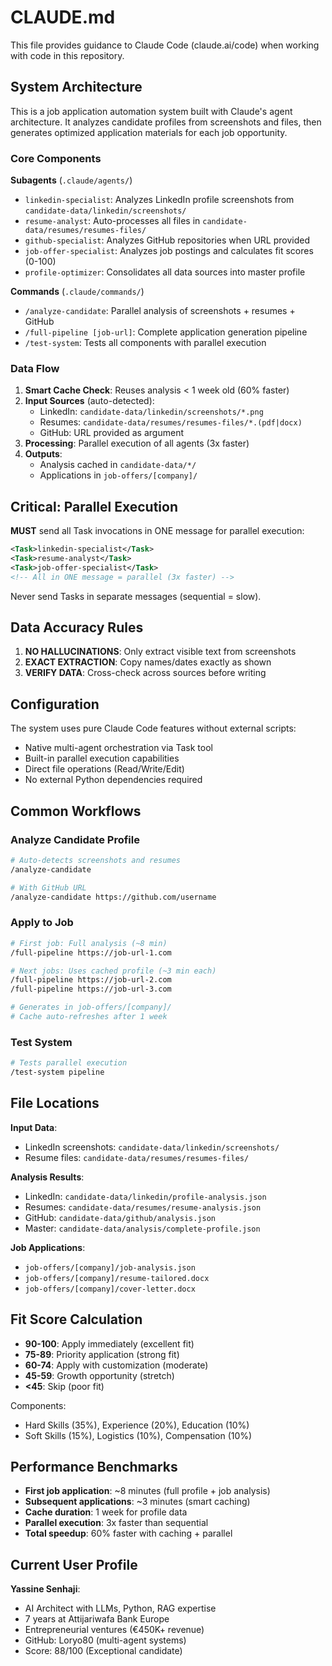 # CLAUDE.md

This file provides guidance to Claude Code (claude.ai/code) when working with code in this repository.

## System Architecture

This is a job application automation system built with Claude's agent architecture. It analyzes candidate profiles from screenshots and files, then generates optimized application materials for each job opportunity.

### Core Components

**Subagents** (`.claude/agents/`)
- `linkedin-specialist`: Analyzes LinkedIn profile screenshots from `candidate-data/linkedin/screenshots/`
- `resume-analyst`: Auto-processes all files in `candidate-data/resumes/resumes-files/`
- `github-specialist`: Analyzes GitHub repositories when URL provided
- `job-offer-specialist`: Analyzes job postings and calculates fit scores (0-100)
- `profile-optimizer`: Consolidates all data sources into master profile

**Commands** (`.claude/commands/`)
- `/analyze-candidate`: Parallel analysis of screenshots + resumes + GitHub
- `/full-pipeline [job-url]`: Complete application generation pipeline
- `/test-system`: Tests all components with parallel execution

### Data Flow

1. **Smart Cache Check**: Reuses analysis < 1 week old (60% faster)
2. **Input Sources** (auto-detected):
   - LinkedIn: `candidate-data/linkedin/screenshots/*.png`
   - Resumes: `candidate-data/resumes/resumes-files/*.(pdf|docx)`
   - GitHub: URL provided as argument
3. **Processing**: Parallel execution of all agents (3x faster)
4. **Outputs**:
   - Analysis cached in `candidate-data/*/`
   - Applications in `job-offers/[company]/`

## Critical: Parallel Execution

**MUST** send all Task invocations in ONE message for parallel execution:

```xml
<Task>linkedin-specialist</Task>
<Task>resume-analyst</Task>
<Task>job-offer-specialist</Task>
<!-- All in ONE message = parallel (3x faster) -->
```

Never send Tasks in separate messages (sequential = slow).

## Data Accuracy Rules

1. **NO HALLUCINATIONS**: Only extract visible text from screenshots
2. **EXACT EXTRACTION**: Copy names/dates exactly as shown
3. **VERIFY DATA**: Cross-check across sources before writing

## Configuration

The system uses pure Claude Code features without external scripts:
- Native multi-agent orchestration via Task tool
- Built-in parallel execution capabilities
- Direct file operations (Read/Write/Edit)
- No external Python dependencies required

## Common Workflows

### Analyze Candidate Profile
```bash
# Auto-detects screenshots and resumes
/analyze-candidate

# With GitHub URL
/analyze-candidate https://github.com/username
```

### Apply to Job
```bash
# First job: Full analysis (~8 min)
/full-pipeline https://job-url-1.com

# Next jobs: Uses cached profile (~3 min each)
/full-pipeline https://job-url-2.com
/full-pipeline https://job-url-3.com

# Generates in job-offers/[company]/
# Cache auto-refreshes after 1 week
```

### Test System
```bash
# Tests parallel execution
/test-system pipeline
```

## File Locations

**Input Data**:
- LinkedIn screenshots: `candidate-data/linkedin/screenshots/`
- Resume files: `candidate-data/resumes/resumes-files/`

**Analysis Results**:
- LinkedIn: `candidate-data/linkedin/profile-analysis.json`
- Resumes: `candidate-data/resumes/resume-analysis.json`
- GitHub: `candidate-data/github/analysis.json`
- Master: `candidate-data/analysis/complete-profile.json`

**Job Applications**:
- `job-offers/[company]/job-analysis.json`
- `job-offers/[company]/resume-tailored.docx`
- `job-offers/[company]/cover-letter.docx`

## Fit Score Calculation

- **90-100**: Apply immediately (excellent fit)
- **75-89**: Priority application (strong fit)
- **60-74**: Apply with customization (moderate)
- **45-59**: Growth opportunity (stretch)
- **<45**: Skip (poor fit)

Components:
- Hard Skills (35%), Experience (20%), Education (10%)
- Soft Skills (15%), Logistics (10%), Compensation (10%)

## Performance Benchmarks

- **First job application**: ~8 minutes (full profile + job analysis)
- **Subsequent applications**: ~3 minutes (smart caching)
- **Cache duration**: 1 week for profile data
- **Parallel execution**: 3x faster than sequential
- **Total speedup**: 60% faster with caching + parallel

## Current User Profile

**Yassine Senhaji**:
- AI Architect with LLMs, Python, RAG expertise
- 7 years at Attijariwafa Bank Europe
- Entrepreneurial ventures (€450K+ revenue)
- GitHub: Loryo80 (multi-agent systems)
- Score: 88/100 (Exceptional candidate)